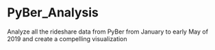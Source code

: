 # PyBer_Analysis
Analyze all the rideshare data from PyBer from January to early May of 2019 and create a compelling visualization
